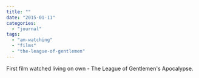 ```yaml
---
title: ""
date: "2015-01-11"
categories: 
  - "journal"
tags: 
  - "am-watching"
  - "films"
  - "the-league-of-gentlemen"
---
```


First film watched living on own - The League of Gentlemen's Apocalypse.
